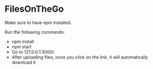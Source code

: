 # FilesOnTheGo

Make sure to have npm installed.

Run the following commands:
- npm install
- npm start
- Go to 127.0.0.1:3000/
- After uploading files, once you click on the link, it will automatically download it
